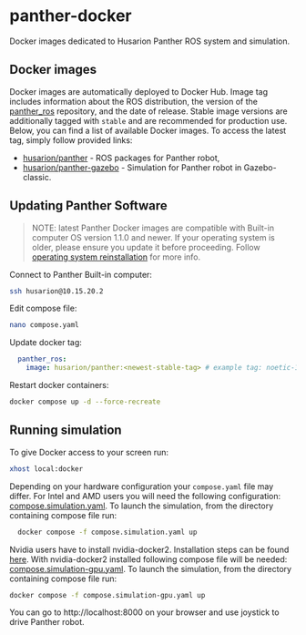 # panther-docker
Docker images dedicated to Husarion Panther ROS system and simulation.

## Docker images

Docker images are automatically deployed to Docker Hub. Image tag includes information about the ROS distribution, the version of the [panther_ros](https://github.com/husarion/panther_ros/tree/ros1) repository, and the date of release. Stable image versions are additionally tagged with `stable` and are recommended for production use.
Below, you can find a list of available Docker images. To access the latest tag, simply follow provided links:

- [husarion/panther](https://hub.docker.com/r/husarion/panther) - ROS packages for Panther robot, 
- [husarion/panther-gazebo](https://hub.docker.com/r/husarion/panther-gazebo) - Simulation for Panther robot in Gazebo-classic.

## Updating Panther Software

> NOTE:
> latest Panther Docker images are compatible with Built-in computer OS version 1.1.0 and newer. If your operating system is older, please ensure you update it before proceeding. Follow [operating system reinstallation](https://husarion.com/manuals/panther/operating-system-reinstallation/) for more info. 
 
Connect to Panther Built-in computer:
```bash
ssh husarion@10.15.20.2
```

Edit compose file:
```bash
nano compose.yaml
```

Update docker tag:
```yaml
  panther_ros:
    image: husarion/panther:<newest-stable-tag> # example tag: noetic-1.0.0-20230324-stable
```

Restart docker containers:
```bash
docker compose up -d --force-recreate
```

## Running simulation

To give Docker access to your screen run:
```bash
xhost local:docker
```

Depending on your hardware configuration your `compose.yaml` file may differ. For Intel and AMD users you will need the following configuration: [compose.simulation.yaml](./demo/simulation/compose.simulation.yaml).
To launch the simulation, from the directory containing compose file run:
```bash
  docker compose -f compose.simulation.yaml up
```

Nvidia users have to install nvidia-docker2. Installation steps can be found [here](https://docs.nvidia.com/datacenter/cloud-native/container-toolkit/latest/install-guide.html). With nvidia-docker2 installed following compose file will be needed: [compose.simulation-gpu.yaml](./demo/simulation/compose.simulation-gpu.yaml).
To launch the simulation, from the directory containing compose file run:
```bash
docker compose -f compose.simulation-gpu.yaml up
```

You can go to http://localhost:8000 on your browser and use joystick to drive Panther robot.

